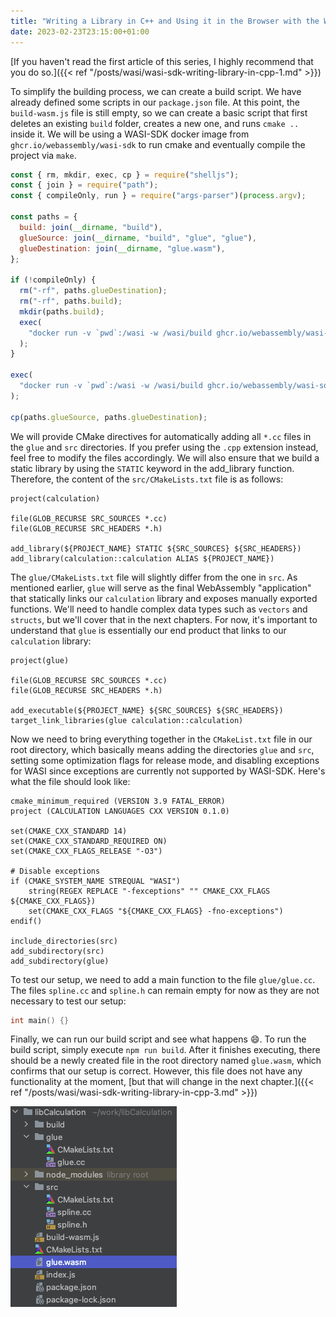 ```yaml
---
title: "Writing a Library in C++ and Using it in the Browser with the WASI SDK - CMake and build scripts"
date: 2023-02-23T23:15:00+01:00
---
```

[If you haven't read the first article of this series, I highly recommend that you do so.]({{< ref "/posts/wasi/wasi-sdk-writing-library-in-cpp-1.md" >}})

To simplify the building process, we can create a build script. We have already defined some scripts in our ``package.json`` file. At this point, the ``build-wasm.js`` file is still empty, so we can create a basic script that first deletes an existing ``build`` folder, creates a new one, and runs ``cmake ..`` inside it. We will be using a WASI-SDK docker image from ``ghcr.io/webassembly/wasi-sdk`` to run cmake and eventually compile the project via ``make``.

```javascript
const { rm, mkdir, exec, cp } = require("shelljs");
const { join } = require("path");
const { compileOnly, run } = require("args-parser")(process.argv);

const paths = {
  build: join(__dirname, "build"),
  glueSource: join(__dirname, "build", "glue", "glue"),
  glueDestination: join(__dirname, "glue.wasm"),
};

if (!compileOnly) {
  rm("-rf", paths.glueDestination);
  rm("-rf", paths.build);
  mkdir(paths.build);
  exec(
    "docker run -v `pwd`:/wasi -w /wasi/build ghcr.io/webassembly/wasi-sdk cmake -DCMAKE_BUILD_TYPE=Release .."
  );
}

exec(
  "docker run -v `pwd`:/wasi -w /wasi/build ghcr.io/webassembly/wasi-sdk make -j 10"
);

cp(paths.glueSource, paths.glueDestination);
```

We will provide CMake directives for automatically adding all ``*.cc`` files in the ``glue`` and ``src`` directories. If you prefer using the ``.cpp`` extension instead, feel free to modify the files accordingly. We will also ensure that we build a static library by using the ``STATIC`` keyword in the add_library function. Therefore, the content of the ``src/CMakeLists.txt`` file is as follows:

```editorconfig
project(calculation)

file(GLOB_RECURSE SRC_SOURCES *.cc)
file(GLOB_RECURSE SRC_HEADERS *.h)

add_library(${PROJECT_NAME} STATIC ${SRC_SOURCES} ${SRC_HEADERS})
add_library(calculation::calculation ALIAS ${PROJECT_NAME})
```

The ``glue/CMakeLists.txt`` file will slightly differ from the one in ``src``. As mentioned earlier, ``glue`` will serve as the final WebAssembly "application" that statically links our ``calculation`` library and exposes manually exported functions. We'll need to handle complex data types such as ``vectors`` and ``structs``, but we'll cover that in the next chapters. For now, it's important to understand that ``glue`` is essentially our end product that links to our ``calculation`` library:

```editorconfig
project(glue)

file(GLOB_RECURSE SRC_SOURCES *.cc)
file(GLOB_RECURSE SRC_HEADERS *.h)

add_executable(${PROJECT_NAME} ${SRC_SOURCES} ${SRC_HEADERS})
target_link_libraries(glue calculation::calculation)
```

Now we need to bring everything together in the ``CMakeList.txt`` file in our root directory, which basically means adding the directories ``glue`` and ``src``, setting some optimization flags for release mode, and disabling exceptions for WASI since exceptions are currently not supported by WASI-SDK. Here's what the file should look like:

```editorconfig
cmake_minimum_required (VERSION 3.9 FATAL_ERROR)
project (CALCULATION LANGUAGES CXX VERSION 0.1.0)

set(CMAKE_CXX_STANDARD 14)
set(CMAKE_CXX_STANDARD_REQUIRED ON)
set(CMAKE_CXX_FLAGS_RELEASE "-O3")

# Disable exceptions
if (CMAKE_SYSTEM_NAME STREQUAL "WASI")
    string(REGEX REPLACE "-fexceptions" "" CMAKE_CXX_FLAGS ${CMAKE_CXX_FLAGS})
    set(CMAKE_CXX_FLAGS "${CMAKE_CXX_FLAGS} -fno-exceptions")
endif()

include_directories(src)
add_subdirectory(src)
add_subdirectory(glue)
```

To test our setup, we need to add a main function to the file ``glue/glue.cc``. The files ``spline.cc`` and ``spline.h`` can remain empty for now as they are not necessary to test our setup:

```cpp
int main() {}
```

Finally, we can run our build script and see what happens :smile:. To run the build script, simply execute ``npm run build``. After it finishes executing, there should be a newly created file in the root directory named ``glue.wasm``, which confirms that our setup is correct. However, this file does not have any functionality at the moment, [but that will change in the next chapter.]({{< ref "/posts/wasi/wasi-sdk-writing-library-in-cpp-3.md" >}})

![final structure](/wasi-sdk-writing-library-in-cpp/final_structure.png)
